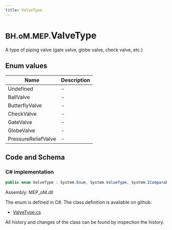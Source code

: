 ```yaml
---
title: ValveType
---
```


# <small>BH.oM.MEP.</small>**ValveType**

A type of piping valve (gate valve, globe valve, check valve, etc.)

## Enum values

| Name            | Description                                                    |
|-----------------|----------------------------------------------------------------|
| Undefined |  -  |
| BallValve |  -  |
| ButterflyValve |  -  |
| CheckValve |  -  |
| GateValve |  -  |
| GlobeValve |  -  |
| PressureReliefValve |  -  |


## Code and Schema

### C# implementation

``` C# title="C#"
public enum ValveType : System.Enum, System.ValueType, System.IComparable, System.ISpanFormattable, System.IFormattable, System.IConvertible
```

Assembly: MEP_oM.dll

The enum is defined in C#. The class definition is available on github:

- [ValveType.cs](https://github.com/BHoM/BHoM/blob/develop/MEP_oM/Enums\ValveType.cs)

All history and changes of the class can be found by inspection the history.
